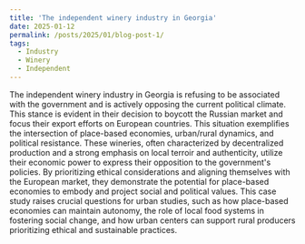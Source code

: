 ```yaml
---
title: 'The independent winery industry in Georgia'
date: 2025-01-12
permalink: /posts/2025/01/blog-post-1/
tags:
  - Industry
  - Winery
  - Independent
---
```


The independent winery industry in Georgia is refusing to be associated with the government and is actively opposing the current political climate. This stance is evident in their decision to boycott the Russian market and focus their export efforts on European countries. This situation exemplifies the intersection of place-based economies, urban/rural dynamics, and political resistance. These wineries, often characterized by decentralized production and a strong emphasis on local terroir and authenticity, utilize their economic power to express their opposition to the government's policies. By prioritizing ethical considerations and aligning themselves with the European market, they demonstrate the potential for place-based economies to embody and project social and political values. This case study raises crucial questions for urban studies, such as how place-based economies can maintain autonomy, the role of local food systems in fostering social change, and how urban centers can support rural producers prioritizing ethical and sustainable practices.








